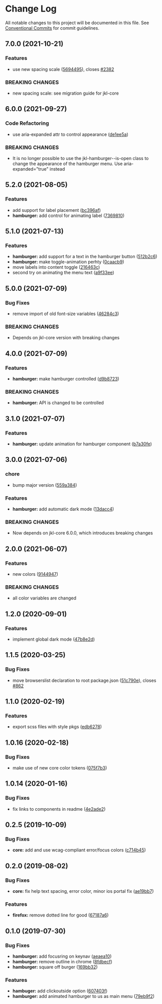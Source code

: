 # Change Log

All notable changes to this project will be documented in this file.
See [Conventional Commits](https://conventionalcommits.org) for commit guidelines.

## 7.0.0 (2021-10-21)

### Features

- use new spacing scale ([5694495](https://github.com/fremtind/jokul/commit/5694495f56d3c1f0e675433b35cfb0e693b93a82)), closes [#2382](https://github.com/fremtind/jokul/issues/2382)

### BREAKING CHANGES

- new spacing scale: see migration guide for jkl-core

## 6.0.0 (2021-09-27)

### Code Refactoring

- use aria-expanded attr to control appearance ([de1ee5a](https://github.com/fremtind/jokul/commit/de1ee5a9d0e2835f063a3224d79db22694ac9715))

### BREAKING CHANGES

- It is no longer possible to use the jkl-hamburger--is-open class to change the appearance of the
hamburger menu. Use aria-expanded="true" instead

## 5.2.0 (2021-08-05)

### Features

- add support for label placement ([bc396af](https://github.com/fremtind/jokul/commit/bc396af43385cfb6e5c08873188459184637828d))
- **hamburger:** add control for animating label ([7369810](https://github.com/fremtind/jokul/commit/73698103d09829215b38b96b6ca36f149dab2add))

## 5.1.0 (2021-07-13)

### Features

- **hamburger:** add support for a text in the hamburger button ([512b2c6](https://github.com/fremtind/jokul/commit/512b2c6a579f85e72b7382f43eb045885ba9410c))
- **hamburger:** make toggle-animation perhty ([0caacb9](https://github.com/fremtind/jokul/commit/0caacb92d851405652bb422ec233c922f5bd7441))
- move labels into content toggle ([216463c](https://github.com/fremtind/jokul/commit/216463cf2e564198e3ca0a0a935d1a7ce2f709e4))
- second try on animating the menu text ([a9f33ee](https://github.com/fremtind/jokul/commit/a9f33ee27c1dcd7a42973b378e54938f45cade07))

## 5.0.0 (2021-07-09)

### Bug Fixes

- remove import of old font-size variables ([46284c3](https://github.com/fremtind/jokul/commit/46284c3a893c55664a3ef10a4a74806b046f6159))

### BREAKING CHANGES

- Depends on jkl-core version with breaking changes

## 4.0.0 (2021-07-09)

### Features

- **hamburger:** make hamburger controlled ([d9b8723](https://github.com/fremtind/jokul/commit/d9b8723a0268571c42270ba79ad2dfd0deac25df))

### BREAKING CHANGES

- **hamburger:** API is changed to be controlled

## 3.1.0 (2021-07-07)

### Features

- **hamburger:** update animation for hamburger component ([b7a30fe](https://github.com/fremtind/jokul/commit/b7a30fe803ecf172c5d1df29fe00538b3bfa669b))

## 3.0.0 (2021-07-06)

### chore

- bump major version ([559a384](https://github.com/fremtind/jokul/commit/559a384a5315931ad2ea7acc8328b383acbdbd8b))

### Features

- **hamburger:** add automatic dark mode ([13dacc4](https://github.com/fremtind/jokul/commit/13dacc424813fcca47c81ed23dd23ed172d3fafe))

### BREAKING CHANGES

- Now depends on jkl-core 6.0.0, which introduces breaking changes

## 2.0.0 (2021-06-07)

### Features

-   new colors ([9144947](https://github.com/fremtind/jokul/commit/9144947766c73fbe5eaac3372495006e3b89dec7))

### BREAKING CHANGES

-   all color variables are changed

## 1.2.0 (2020-09-01)

### Features

-   implement global dark mode ([47b8e2d](https://github.com/fremtind/jokul/commit/47b8e2dc0abcd366212fc67f306f8523a63d11c8))

## 1.1.5 (2020-03-25)

### Bug Fixes

-   move browserslist declaration to root package.json ([51c790e](https://github.com/fremtind/jokul/commit/51c790ea79ca3d667871380c6bfbe85a5738920b)), closes [#862](https://github.com/fremtind/jokul/issues/862)

## 1.1.0 (2020-02-19)

### Features

-   export scss files with style pkgs ([edb6278](https://github.com/fremtind/jokul/commit/edb627838075d3d613ae78b6aae765c81067ba6a))

## 1.0.16 (2020-02-18)

### Bug Fixes

-   make use of new core color tokens ([075f7b3](https://github.com/fremtind/jokul/commit/075f7b37920805bf780120247461d79c3d8c406e))

## 1.0.14 (2020-01-16)

### Bug Fixes

-   fix links to components in readme ([4e2ade2](https://github.com/fremtind/jokul/commit/4e2ade2f71d4fa1bd80e4e3d823691589207b641))

## 0.2.5 (2019-10-09)

### Bug Fixes

-   **core:** add and use wcag-compliant error/focus colors ([c714b45](https://github.com/fremtind/jokul/commit/c714b45))

## 0.2.0 (2019-08-02)

### Bug Fixes

-   **core:** fix help text spacing, error color, minor ios portal fix ([ae19bb7](https://github.com/fremtind/jokul/commit/ae19bb7))

### Features

-   **firefox:** remove dotted line for good ([67187a6](https://github.com/fremtind/jokul/commit/67187a6))

## 0.1.0 (2019-07-30)

### Bug Fixes

-   **hamburger:** add focusring on keynav ([aeaea10](https://github.com/fremtind/jokul/commit/aeaea10))
-   **hamburger:** remove outline in chrome ([8fdbecf](https://github.com/fremtind/jokul/commit/8fdbecf))
-   **hamburger:** square off burger ([169bb32](https://github.com/fremtind/jokul/commit/169bb32))

### Features

-   **hambuger:** add clickoutside option ([607403f](https://github.com/fremtind/jokul/commit/607403f))
-   **hamburger:** add animated hamburger to us as main menu ([79eb9f2](https://github.com/fremtind/jokul/commit/79eb9f2))
